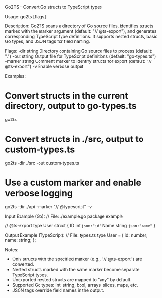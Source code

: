 Go2TS - Convert Go structs to TypeScript types

Usage:
  go2ts [flags]

Description:
  Go2TS scans a directory of Go source files, identifies structs marked with the marker argument (default: "// @ts-export"),
  and generates corresponding TypeScript type definitions. It supports nested structs,
  basic Go types, and JSON tags for field naming.

Flags:
  -dir string
        Directory containing Go source files to process (default: ".")
  -out string
        Output file for TypeScript definitions (default: "go-types.ts")
  -marker string
        Comment marker to identify structs for export (default: "// @ts-export")
  -v    Enable verbose output

Examples:
  # Convert structs in the current directory, output to go-types.ts
  go2ts

  # Convert structs in ./src, output to custom-types.ts
  go2ts -dir ./src -out custom-types.ts

  # Use a custom marker and enable verbose logging
  go2ts -dir ./api -marker "// @typescript" -v

Input Example (Go):
  // File: ./example.go
  package example

  // @ts-export
  type User struct {
      ID   int    `json:"id"`
      Name string `json:"name"`
  }

Output Example (TypeScript):
  // File: types.ts
  type User = {
      id: number;
      name: string;
  };

Notes:
  - Only structs with the specified marker (e.g., "// @ts-export") are converted.
  - Nested structs marked with the same marker become separate TypeScript types.
  - Unexported nested structs are mapped to "any" by default.
  - Supported Go types: int, string, bool, arrays, slices, maps, etc.
  - JSON tags override field names in the output.
